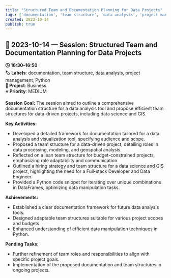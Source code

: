 ```yaml
---
title: "Structured Team and Documentation Planning for Data Projects"
tags: ['documentation', 'team structure', 'data analysis', 'project management', 'Python']
created: 2023-10-14
publish: true
---
```


## 📅 2023-10-14 — Session: Structured Team and Documentation Planning for Data Projects

**🕒 16:30–16:50**  
**🏷️ Labels**: documentation, team structure, data analysis, project management, Python  
**📂 Project**: Business  
**⭐ Priority**: MEDIUM  


**Session Goal:**
The session aimed to outline a comprehensive documentation structure for a data analysis tool and propose efficient team structures for data-driven projects, including data science and GIS.

**Key Activities:**
- Developed a detailed framework for documentation tailored for a data analysis and visualization tool, specifying audience and scope.
- Proposed a team structure for a data-driven project, detailing roles in data processing, modeling, and geospatial analysis.
- Reflected on a lean team structure for budget-constrained projects, emphasizing role adaptability and communication.
- Outlined a hiring strategy and team structure for a data science and GIS project, highlighting the need for a Full-stack Developer and Data Engineer.
- Provided a Python code snippet for iterating over unique combinations in DataFrames, optimizing data manipulation tasks.

**Achievements:**
- Established a clear documentation framework for future data analysis tools.
- Designed adaptable team structures suitable for various project scopes and budgets.
- Enhanced understanding of efficient data manipulation techniques in Python.

**Pending Tasks:**
- Further refinement of team roles and responsibilities to align with specific project goals.
- Implementation of the proposed documentation and team structures in ongoing projects.

